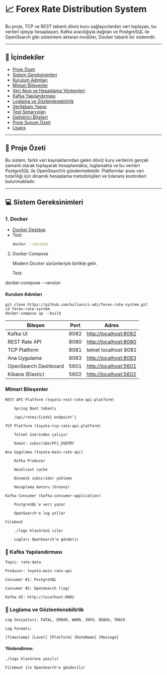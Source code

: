 # 📈 Forex Rate Distribution System

Bu proje, TCP ve REST tabanlı döviz kuru sağlayıcılardan veri toplayan, bu verileri işleyip hesaplayan, Kafka aracılığıyla dağıtan ve PostgreSQL ile OpenSearch gibi sistemlere aktaran modüler, Docker tabanlı bir sistemdir.

---

## 🔧 İçindekiler

- [Proje Özeti](#proje-özeti)
- [Sistem Gereksinimleri](#sistem-gereksinimleri)
- [Kurulum Adımları](#kurulum-adımları)
- [Mimari Bileşenler](#mimari-bileşenler)
- [Veri Akışı ve Hesaplama Yöntemleri](#veri-akışı-ve-hesaplama-yöntemleri)
- [Kafka Yapılandırması](#kafka-yapılandırması)
- [Loglama ve Gözlemlenebilirlik](#loglama-ve-gözlemlenebilirlik)
- [Veritabanı Yapısı](#veritabanı-yapısı)
- [Test Senaryoları](#test-senaryoları)
- [Geliştirici Bilgileri](#geliştirici-bilgileri)
- [Proje Sunum Özeti](#proje-sunum-özeti)
- [Lisans](#lisans)

---

## 📌 Proje Özeti

Bu sistem, farklı veri kaynaklarından gelen döviz kuru verilerini gerçek zamanlı olarak toplayarak hesaplamakta, loglamakta ve bu verileri PostgreSQL ile OpenSearch’e göndermektedir. Platformlar arası veri tutarlılığı için dinamik hesaplama metodolojileri ve tolerans kontrolleri bulunmaktadır.

---

## 💻 Sistem Gereksinimleri

### 1. Docker
- [Docker Desktop](https://www.docker.com/products/docker-desktop)
- Test:
  ```bash
  docker --version

2. Docker Compose

   Modern Docker sürümleriyle birlikte gelir.

   Test:

docker-compose --version

#### Kurulum Adımları

```
git clone https://github.com/kullanici-adi/forex-rate-system.git
cd forex-rate-system
docker-compose up --build
```


| Bileşen              | Port | Adres                                          |
| -------------------- | ---- | ---------------------------------------------- |
| Kafka UI             | 8082 | [http://localhost:8082](http://localhost:8082) |
| REST Rate API        | 8080 | [http://localhost:8080](http://localhost:8080) |
| TCP Platform         | 8081 | telnet localhost 8081                          |
| Ana Uygulama         | 8083 | [http://localhost:8083](http://localhost:8083) |
| OpenSearch Dashboard | 5601 | [http://localhost:5601](http://localhost:5601) |
| Kibana (Elastic)     | 5602 | [http://localhost:5602](http://localhost:5602) |

###  Mimari Bileşenler

    REST API Platform (toyota-rest-rate-api-platform)

        Spring Boot tabanlı

        /api/rates/{code} endpoint’i

    TCP Platform (toyota-tcp-rate-api-platform)

        Telnet üzerinden çalışır

        Komut: subscribe|PF1_USDTRY

    Ana Uygulama (toyota-main-rate-api)

        Kafka Producer

        Hazelcast cache

        Dinamik subscriber yükleme

        Hesaplama motoru (Groovy)

    Kafka Consumer (kafka-consumer-application)

        PostgreSQL'e veri yazar

        OpenSearch'e log yollar

    Filebeat

        ./logs klasörünü izler

        Logları OpenSearch’e gönderir

### 🧪 Kafka Yapılandırması

    Topic: rate-data

    Producer: toyota-main-rate-api

    Consumer #1: PostgreSQL

    Consumer #2: OpenSearch (log)

    Kafka UI: http://localhost:8082


### 📜 Loglama ve Gözlemlenebilirlik

    Log Seviyeleri: FATAL, ERROR, WARN, INFO, DEBUG, TRACE

    Log Formatı:

`` [Timestamp] [Level] [Platform] [RateName] [Message] ``

#### Yönlendirme:

    ./logs klasörüne yazılır

    Filebeat ile OpenSearch'e gönderilir


